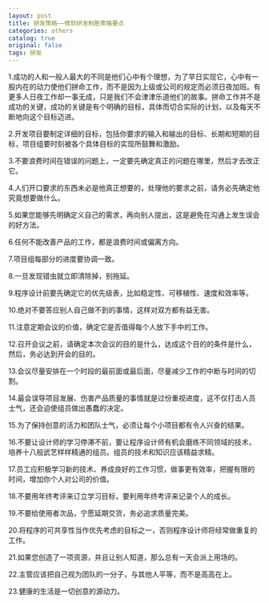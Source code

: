 ```yaml
---
layout: post
title: 研发策略——微软研发制胜策略要点
categories: others
catalog: true
original: false
tags: 研发
---
```


1.成功的人和一般人最大的不同是他们心中有个理想，为了早日实现它，心中有一股内在的动力使他们拼命工作，而不是因为上级或公司的规定而必须日夜加班。有更多人日夜工作却一事无成，只是我们不会津津乐道他们的故事。拼命工作并不是成功的关键，成功的关键是有个明确的目标，具体而切合实际的计划，以及每天不断地向这个目标迈进。

2.开发项目要制定详细的目标，包括你要求的输入和输出的目标、长期和短期的目标，项目组要时刻被各个具体目标的实现所鼓舞和激励。

3.不要浪费时间在错误的问题上，一定要先确定真正的问题在哪里，然后才去改正它。

4.人们开口要求的东西未必是他真正想要的，处理他的要求之前，请务必先确定他究竟想要做什么。

5.如果您能够先明确定义自己的需求，再向别人提出，这是避免在沟通上发生误会的好方法。

6.任何不能改善产品的工作，都是浪费时间或偏离方向。

7.项目组每部分的进度要协调一致。

8.一旦发现错虫就立即清除掉，别拖延。

9.程序设计前要先确定它的优先级表，比如稳定性、可移植性、速度和效率等。

10.绝对不要答应别人自己做不到的事情，这样对双方都有益无害。

11.注意定期会议的价值，确定它是否值得每个人放下手中的工作。

12.召开会议之前，请确定本次会议的目的是什么，达成这个目的的条件是什么，然后，务必达到开会的目的。

13.会议尽量安排在一个时段的最前面或最后面，尽量减少工作的中断与时间的切割。

14.最会误导项目发展、伤害产品质量的事情就是过份重视进度，这不仅打击人员士气，还会迫使组员做出愚蠢的决定。

15.为了保持创意的活力和团队士气，必须让每个小项目都有令人兴奋的结果。

16.不要让设计师的学习停滞不前，要让程序设计师有机会磨练不同领域的技术，培养十八般武艺样样精通的组员。组员的技术和知识应该精益求精。

17.员工应积极学习新的技术、养成良好的工作习惯，做事更有效率，把握有限的时间，增加你个人对公司的价值。

18.不要用年终考评来订立学习目标，要利用年终考评来记录个人的成长。

19.不要给使用者次品，宁愿延期交货，务必追求质量完美。

20.将程序的可共享性当作优先考虑的目标之一，否则程序设计师将经常做重复的工作。

21.如果您创造了一项资源，并且让别人知道，那么总有一天会派上用场的。

22.主管应该把自己视为团队的一分子，与其他人平等，而不是高高在上。

23.健康的生活是一切创意的源动力。